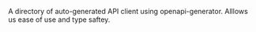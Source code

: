 A directory of auto-generated API client using openapi-generator. Alllows us ease of use and type saftey.